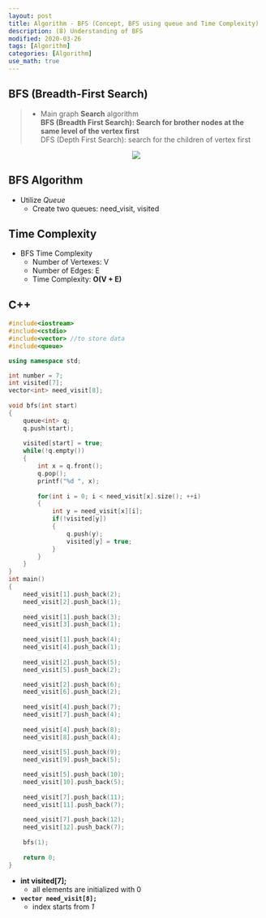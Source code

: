 ```yaml
---
layout: post
title: Algorithm - BFS (Concept, BFS using queue and Time Complexity)
description: (8) Understanding of BFS
modified: 2020-03-26
tags: [Algorithm]
categories: [Algorithm]
use_math: true
---
```

## BFS (Breadth-First Search)   
> * Main graph **Search** algorithm  
> **BFS (Breadth First Search): Search for brother nodes at the same level of the vertex first**  
> DFS (Depth First Search): search for the children of vertex first  


<center>
	<a href="https://en.wikipedia.org/wiki/Breadth-first_search">
		<img src="https://upload.wikimedia.org/wikipedia/commons/thumb/3/33/Breadth-first-tree.svg/450px-Breadth-first-tree.svg.png"/>
	</a>
</center>


## BFS Algorithm  
- Utilize *Queue*    
	- Create two queues: need_visit, visited    

## Time Complexity
- BFS Time Complexity  
	- Number of Vertexes: V  
	- Number of Edges: E  
	- Time Complexity: **O(V + E)**  

## C++ 
```cpp
#include<iostream>
#include<cstdio>
#include<vector> //to store data
#include<queue>

using namespace std;

int number = 7;
int visited[7]; 
vector<int> need_visit[8];
 
void bfs(int start)
{
	queue<int> q;
	q.push(start);
	
	visited[start] = true;
	while(!q.empty())
	{
		int x = q.front();
		q.pop();
		printf("%d ", x);
		
		for(int i = 0; i < need_visit[x].size(); ++i)
		{
			int y = need_visit[x][i];
			if(!visited[y])
			{
				q.push(y);
				visited[y] = true;
			}
		}
	}
}
int main()
{
	need_visit[1].push_back(2);
	need_visit[2].push_back(1);
	
	need_visit[1].push_back(3);
	need_visit[3].push_back(1);
	
	need_visit[1].push_back(4);
	need_visit[4].push_back(1);
	
	need_visit[2].push_back(5);
	need_visit[5].push_back(2);

	need_visit[2].push_back(6);
	need_visit[6].push_back(2);
	
	need_visit[4].push_back(7);
	need_visit[7].push_back(4);
	
	need_visit[4].push_back(8);
	need_visit[8].push_back(4);
	
	need_visit[5].push_back(9);
	need_visit[9].push_back(5);

	need_visit[5].push_back(10);
	need_visit[10].push_back(5);	
		
	need_visit[7].push_back(11);
	need_visit[11].push_back(7);
	
	need_visit[7].push_back(12);
	need_visit[12].push_back(7);
	
	bfs(1);
	
	return 0;
}
```
* **int visited[7];**   
	* all elements are initialized with 0  
* <code><b>vector<int> need_visit[8];</b></code>   
	* index starts from *1*  

